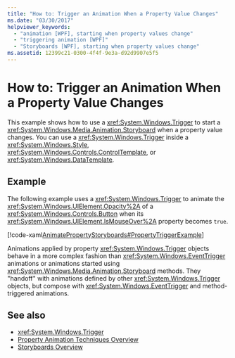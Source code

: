 ```yaml
---
title: "How to: Trigger an Animation When a Property Value Changes"
ms.date: "03/30/2017"
helpviewer_keywords: 
  - "animation [WPF], starting when property values change"
  - "triggering animation [WPF]"
  - "Storyboards [WPF], starting when property values change"
ms.assetid: 12399c21-0300-4f4f-9e3a-d92d9907e5f5
---
```

# How to: Trigger an Animation When a Property Value Changes
This example shows how to use a <xref:System.Windows.Trigger> to start a <xref:System.Windows.Media.Animation.Storyboard> when a property value changes. You can use a <xref:System.Windows.Trigger> inside a <xref:System.Windows.Style>, <xref:System.Windows.Controls.ControlTemplate>, or <xref:System.Windows.DataTemplate>.  
  
## Example  
 The following example uses a <xref:System.Windows.Trigger> to animate the <xref:System.Windows.UIElement.Opacity%2A> of a <xref:System.Windows.Controls.Button> when its <xref:System.Windows.UIElement.IsMouseOver%2A> property becomes `true`.  
  
 [!code-xaml[AnimatePropertyStoryboards#PropertyTriggerExample](~/samples/snippets/xaml/VS_Snippets_Wpf/AnimatePropertyStoryboards/XAML/PropertyTriggerExample.xaml#propertytriggerexample)]  
  
 Animations applied by property <xref:System.Windows.Trigger> objects behave in a more complex fashion than <xref:System.Windows.EventTrigger> animations or animations started using <xref:System.Windows.Media.Animation.Storyboard> methods.  They "handoff" with animations defined by other <xref:System.Windows.Trigger> objects, but compose with <xref:System.Windows.EventTrigger> and method-triggered animations.  
  
## See also
- <xref:System.Windows.Trigger>
- [Property Animation Techniques Overview](property-animation-techniques-overview.md)
- [Storyboards Overview](storyboards-overview.md)
